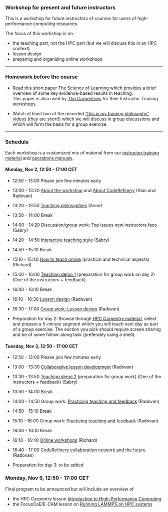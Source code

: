 

### Workshop for present and future instructors

This is a workshop for future instructors of courses for users
of high-performance computing resources.

The focus of this workshop is on:
- the teaching part, not the HPC part (but we will discuss this in an HPC context)
- lesson design
- preparing and organizing online workshops

---

### Homework before the course

- Read this short paper 
  [The Science of Learning](https://carpentries.github.io/instructor-training/files/papers/science-of-learning-2015.pdf) 
  which provides a brief overview of some key evidence-based results in teaching.  
  This paper is also used by [The Carpentries](https://carpentries.org/) for their Instructor Training workshops.

- Watch at least two of the recorded
  ["this is my training philosophy" videos](https://www.youtube.com/playlist?list=PLpLblYHCzJAAHF89P-GCjEXWC8CF-7nhX)
  (they are short!)
  which we will
  discuss in group discussions and which will form the basis for a group
  exercise.

---

### Schedule

Each workshop is a customized mix of material from our [instructor
training
material](https://coderefinery.github.io/instructor-training/) and
[operations manuals](https://coderefinery.github.io/manuals/).

#### Monday, Nov 2, 12:50 - 17:00 CET

- 12:50 - 13:00
  Please join few minutes early

- 13:00 - 13:20
  [About the workshop](https://coderefinery.github.io/instructor-training/welcome/) and
  [About CodeRefinery](https://coderefinery.github.io/instructor-training/about-coderefinery/)
  (Alan and Radovan)

- 13:20 - 13:50
  [Teaching philosophies](https://coderefinery.github.io/instructor-training/02-teaching-philosophies/)
  (Anne)

- 13:50 - 14:00
  Break

- 14:00 - 14:20
  Discussion/group work:
  Top issues new instructors face
  (Sabry)

- 14:20 - 14:50
  [Interactive teaching style](https://coderefinery.github.io/instructor-training/03-teaching-style/)
  (Sabry)

- 14:50 - 15:10
  Break

- 15:10 - 15:40
  [How to teach online](https://coderefinery.github.io/instructor-training/teaching-strategies/) (practical and technical aspects)
  (Richard)

- 15:40 - 16:00
  [Teaching demo 1](https://coderefinery.github.io/instructor-training/teaching-practice/) (preparation for group work on day 2)
  (One of the instructors + feedback)

- 16:00 - 16:10
  Break

- 16:10 - 16:30
  [Lesson design](https://coderefinery.github.io/instructor-training/lesson-design/)
  (Radovan)

- 16:30 - 17:00
  [Group work: Lesson design](https://coderefinery.github.io/instructor-training/lesson-design/#practice-backwards-design)
  (Radovan)

- Preparation for day 2:
  Browse through [HPC Carpentry material](https://github.com/hpc-carpentry),
  select and prepare a 5-minute segment which you will teach next day as part of a group exercise.
  The section you pick should require screen sharing and be of some follow-along task (preferably
  using a shell).


#### Tuesday, Nov 3, 12:50 - 17:00 CET

- 12:50 - 13:00
  Please join few minutes early

- 13:00 - 13:30
  [Collaborative lesson development](https://coderefinery.github.io/instructor-training/lesson-development/)
  (Radovan)

- 13:30 - 13:50
  [Teaching demo 2](https://coderefinery.github.io/instructor-training/teaching-practice/) (preparation for group work)
  (One of the instructors + feedback) (Sabry)

- 13:50 - 14:00
  Break

- 14:00 - 14:50
  Group work:
  [Practicing teaching and feedback](https://coderefinery.github.io/instructor-training/teaching-practice/)
  (Radovan)

- 14:50 - 15:10
  Break

- 15:10 - 16:00
  Group work:
  [Practicing teaching and feedback](https://coderefinery.github.io/instructor-training/teaching-practice/)
  (Radovan)

- 16:00 - 16:10
  Break

- 16:10 - 16:40
  [Online workshops](https://coderefinery.github.io/instructor-training/workshops-online/)
  (Richard)

- 16:40 - 17:00
  [CodeRefinery collaboration network and the future](https://coderefinery.github.io/instructor-training/future/)
  (Radovan)

- Preparation for day 3: to be added


### Monday, Nov 9, 12:50 - 17:00 CET

Final program to be announced but will include an overview of
- the HPC Carpentry lesson [Introduction to High-Performance Computing](https://hpc-carpentry.github.io/hpc-intro/)
- the FocusCoE/E-CAM lesson on [Running LAMMPS on HPC systems](https://fzj-jsc.github.io/tuning_lammps/)
